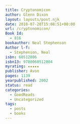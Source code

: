 ```yaml
---
title: Cryptonomicon
author: Glenn Dixon
layout: layouts/post.njk
date: 2018-07-28T15:08:51+00:00
url: /cryptonomicon/
Book Id:
  - 816
bookauthor: Neal Stephenson
Author l-f:
  - Stephenson, Neal
isbn: 60512806
isbn13: 9780060512804
myrating: ★★★★★
publisher: Avon
pages: 1139
yearpublished: 2002
status: read
categories:
  - GoodReads
  - Uncategorized
tags:
  - posts
  - books
---
```

